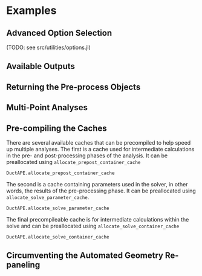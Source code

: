 # Examples

## Advanced Option Selection
(TODO: see src/utilities/options.jl)

## Available Outputs

## Returning the Pre-process Objects

## Multi-Point Analyses

## Pre-compiling the Caches

There are several available caches that can be precompiled to help speed up multiple analyses.
The first is a cache used for intermediate calculations in the pre- and post-processing phases of the analysis.
It can be preallocated using `allocate_prepost_container_cache`

```@docs
DuctAPE.allocate_prepost_container_cache
```

The second is a cache containing parameters used in the solver, in other words, the results of the pre-processing phase.
It can be preallocated using `allocate_solve_parameter_cache`.

```@docs
DuctAPE.allocate_solve_parameter_cache
```

The final precompileable cache is for intermediate calculations within the solve and can be preallocated using `allocate_solve_container_cache`

```@docs
DuctAPE.allocate_solve_container_cache
```

## Circumventing the Automated Geometry Re-paneling
